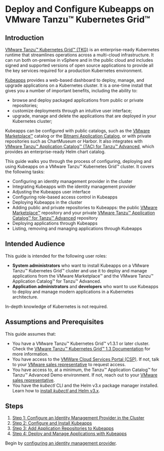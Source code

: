 # Deploy and Configure Kubeapps on VMware Tanzu™ Kubernetes Grid™

## Introduction

[VMware Tanzu™ Kubernetes Grid™ (TKG)](https://tanzu.vmware.com/kubernetes-grid) is an enterprise-ready Kubernetes runtime that streamlines operations across a multi-cloud infrastructure. It can run both on-premise in vSphere and in the public cloud and includes signed and supported versions of open source applications to provide all the key services required for a production Kubernetes environment.

[Kubeapps](https://kubeapps.com/) provides a web-based dashboard to deploy, manage, and upgrade applications on a Kubernetes cluster. It is a one-time install that gives you a number of important benefits, including the ability to:

- browse and deploy packaged applications from public or private repositories;
- customize deployments through an intuitive user interface;
- upgrade, manage and delete the applications that are deployed in your Kubernetes cluster;

Kubeapps can be configured with public catalogs, such as the [VMware Marketplace™](https://marketplace.cloud.vmware.com/) catalog or the [Bitnami Application Catalog](https://bitnami.com/stacks/helm), or with private repositories such as ChartMuseum or Harbor. It also integrates with [VMware Tanzu™ Application Catalog™ (TAC) for Tanzu™ Advanced](https://tanzu.vmware.com/application-catalog), which provides an enterprise-ready Helm chart catalog.

This guide walks you through the process of configuring, deploying and using Kubeapps on a VMware Tanzu™ Kubernetes Grid™ cluster. It covers the following tasks:

- Configuring an identity management provider in the cluster
- Integrating Kubeapps with the identity management provider
- Adjusting the Kubeapps user interface
- Configuring role-based access control in Kubeapps
- Deploying Kubeapps in the cluster
- Adding public and private repositories to Kubeapps: the public [VMware Marketplace™](https://marketplace.cloud.vmware.com/) repository and your private [VMware Tanzu™ Application Catalog™ for Tanzu™ Advanced](https://tanzu.vmware.com/application-catalog) repository
- Deploying applications through Kubeapps
- Listing, removing and managing applications through Kubeapps

## Intended Audience

This guide is intended for the following user roles:

- **System administrators** who want to install Kubeapps on a VMware Tanzu™ Kubernetes Grid™ cluster and use it to deploy and manage applications from the VMware Marketplace™ and the VMware Tanzu™ Application Catalog™ for Tanzu™ Advanced.
- **Application administrators** and **developers** who want to use Kubeapps to deploy and manage modern applications in a Kubernetes architecture.

In-depth knowledge of Kubernetes is not required.

## Assumptions and Prerequisites

This guide assumes that:

- You have a VMware Tanzu™ Kubernetes Grid™ v1.3.1 or later cluster. Check the [VMware Tanzu™ Kubernetes Grid™ 1.3 Documentation](https://docs.vmware.com/en/VMware-Tanzu-Kubernetes-Grid/1.3/vmware-tanzu-kubernetes-grid-13/GUID-index.html) for more information.
- You have access to the [VMWare Cloud Services Portal (CSP)](https://console.cloud.vmware.com/). If not, talk to your [VMware sales representative](https://www.vmware.com/company/contact_sales.html) to request access.
- You have access to, at a minimum, the Tanzu™ Application Catalog™ for Tanzu™ Advanced Demo environment. If not, reach out to your [VMware sales representative](https://www.vmware.com/company/contact_sales.html).
- You have the _kubectl_ CLI and the Helm v3.x package manager installed. Learn how to [install _kubectl_ and Helm v3.x](https://docs.bitnami.com/kubernetes/get-started-kubernetes/#step-3-install-kubectl-command-line).

## Steps

1. [Step 1: Configure an Identity Management Provider in the Cluster](./step-1.md)
2. [Step 2: Configure and Install Kubeapps](./step-2.md)
3. [Step 3: Add Application Repositories to Kubeapps](./step-3.md)
4. [Step 4: Deploy and Manage Applications with Kubeapps](./step-4.md)

Begin by [configuring an identity management provider](./step-1.md).
